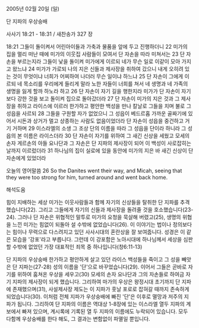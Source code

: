 2005년 02월 20일 (일)

단 지파의 우상숭배



사사기 18:21 - 18:31 / 새찬송가 327 장


18:21 그들이 돌이켜서 어린아이들과 가축과 물품을 앞에 두고 진행하더니 22 미가의 집을 멀리 떠난 때에 미가의 이웃집 사람들이 모여서 단 자손을 따라 미쳐서는 23 단 자손을 부르는지라 그들이 낯을 돌이켜 미가에게 이르되 네가 무슨 일로 이같이 모아 가지고 왔느냐 24 미가가 가로되 나의 지은 신들과 제사장을 취하여 갔으니 내게 오히려 있는 것이 무엇이냐 너희가 어찌하여 나더러 무슨 일이냐 하느냐 25 단 자손이 그에게 이르되 네 목소리를 우리에게 들리게 말라 노한 자들이 너희를 쳐서 네 생명과 네 가족의 생명을 잃게 할까 하노라 하고 26 단 자손이 자기 길을 행한지라 미가가 단 자손이 자기보다 강한 것을 보고 돌이켜 집으로 돌아갔더라 27 단 자손이 미가의 지은 것과 그 제사장을 취하고 라이스에 이르러 한가하고 평안한 백성을 만나 칼날로 그들을 치며 불로 그 성읍을 사르되 28 그들을 구원할 자가 없었으니 그 성읍이 베드르홉 가까운 골짜기에 있어서 시돈과 상거가 멀고 상종하는 사람도 없음이었더라 단 자손이 성읍을 중건하고 거기 거하며 29 이스라엘의 소생 그 조상 단의 이름을 따라 그 성읍을 단이라 하니라 그 성읍의 본 이름은 라이스더라 30 단 자손이 자기를 위하여 그 새긴 신상을 세웠고 모세의 손자 게르손의 아들 요나단과 그 자손은 단 지파의 제사장이 되어 이 백성이 사로잡히는 날까지 이르렀더라 31 하나님의 집이 실로에 있을 동안에 미가의 지은 바 새긴 신상이 단 자손에게 있었더라

오늘의 영어말씀
26 So the Danites went their way, and Micah, seeing that they were too strong for him, turned around and went back home.

해석도움





힘이 지배하는 세상
미가는 이웃사람들과 함께 자기의 신상들을 탈취한 단 지파를 추격했습니다(22). 그리고 그들에게 자기의 신들과 제사장을 돌려줄 것을 호소했습니다(23-24). 그러나 단 자손은 위협적인 말투로 미가의 요청을 묵살해 버렸고(25), 생명의 위협을 느낀 미가는 힘없이 되돌아 설 수밖에 없었습니다(26). 이 이야기는 법이나 정의보다는 힘이나 무력으로 다스려지고 있던 사사시대의 혼란상을 잘 보여줍니다. 성경은 이 같은 모습을 '강포'라고 부릅니다. 그런데 이 강포함은 노아시대에 하나님께서 세상을 심판할 수밖에 없었던 가장 대표적인 죄목 중 하나입니다(창6:11-13)

단 지파의 우상숭배
한가하고 평안하게 살고 있던 라이스 백성들을 죽이고 그 성을 빼앗은 단 지파는(27-28) 성의 이름을 '단'으로 바꾸었습니다(29). 이어서 그들은 곧바로 자기를 위하여 훔쳐온 우상을 세우고(30) 모세의 손자 요나단과 그의 자손들로 하여금 자기 지파의 제사장이 되게 했습니다. 그리하여 마가의 우상은 왕정시대 초기까지 단 지파에 존재했으며(31), 사설제사장 제도는 이 지파가 훗날 포로로 잡혀갈 때까지 존속하게 되었습니다(30). 이처럼 전체 지파가 우상숭배에 빠진 '단'은 이후로 멸망과 저주의 지파가 됩니다. 그리하여 단 지파의 이름은 역대상 1-8장에 있는 이스라엘 열두 지파의 계보에서 빠져 있으며, 계시록에 기록된 열 두 지파의 이름에도 누락되어 있습니다. 모두 다함께 우상숭배를 한다 해도, 그 결과는 변함없이 파멸일 뿐입니다.
